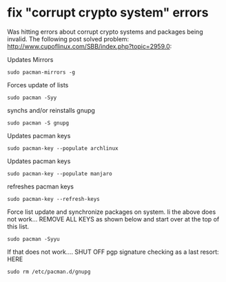 # fix "corrupt crypto system" errors

Was hitting errors about corrupt crypto systems and packages being invalid.
The following post solved problem: http://www.cupoflinux.com/SBB/index.php?topic=2959.0:

Updates Mirrors

    sudo pacman-mirrors -g

Forces update of lists

    sudo pacman -Syy

synchs and/or reinstalls gnupg

    sudo pacman -S gnupg

Updates pacman keys

    sudo pacman-key --populate archlinux

Updates pacman keys

    sudo pacman-key --populate manjaro

refreshes pacman keys

    sudo pacman-key --refresh-keys

Force list update and synchronize packages on system. Ii the above does not work... REMOVE ALL KEYS as shown below and start over at the top of this list.

    sudo pacman -Syyu

If that does not work.... SHUT OFF pgp signature checking as a last resort: HERE

    sudo rm /etc/pacman.d/gnupg
